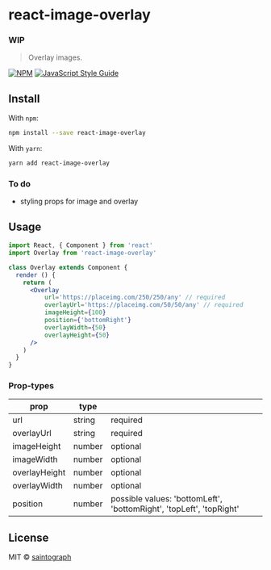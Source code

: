 # react-image-overlay
### WIP

> Overlay images.

[![NPM](https://img.shields.io/npm/v/react-image-overlay.svg)](https://www.npmjs.com/package/react-image-overlay) [![JavaScript Style Guide](https://img.shields.io/badge/code_style-standard-brightgreen.svg)](https://standardjs.com)

## Install

With `npm`:

```bash
npm install --save react-image-overlay
```

With `yarn`:

```bash
yarn add react-image-overlay
```

### To do
* styling props for image and overlay

## Usage

```jsx
import React, { Component } from 'react'
import Overlay from 'react-image-overlay'

class Overlay extends Component {
  render () {
    return (
      <Overlay 
          url='https://placeimg.com/250/250/any' // required
          overlayUrl='https://placeimg.com/50/50/any' // required
          imageHeight={100}
          position={'bottomRight'}
          overlayWidth={50}
          overlayHeight={50}
      />
    )
  }
}
```

### Prop-types

| prop  |  type |   |
|---|---|---|
| url  | string  | required  |
|  overlayUrl |  string | required  |
| imageHeight  | number  |  optional |
| imageWidth  | number  |  optional |
| overlayHeight  | number  |  optional |
| overlayWidth  | number  |  optional |
| position  | number  |  possible values: 'bottomLeft', 'bottomRight', 'topLeft', 'topRight' |

## License

MIT © [saintograph](https://github.com/saintograph)
